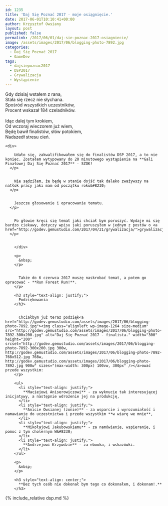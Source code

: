 ```yaml
---
id: 1235
title: 'Daj Się Poznać 2017 - moje osiągnięcie.'
date: 2017-06-01T10:10:41+00:00
author: Krzysztof Owsiany
layout: post
published: false
permalink: /2017/06/01/daj-sie-poznac-2017-osiagniecie/
image: /assets/images/2017/06/blogging-photo-7892.jpg
categories:
  - Daj Się Poznać 2017
  - GameDev
tags:
  - dajsiepoznac2017
  - DSP2017
  - Grywalizacja
  - Wystąpienie
---
```

<div id="dslc-theme-content">
  <div id="dslc-theme-content-inner">
    <div id="letter">
      Gdy dzisiaj wstałem z rana,<br /> Stała się rzecz nie słychana.<br /> Spośród wszystkich uczestników,<br /> Procent wskazał 184 czeladników.<br /> &nbsp;<br /> Idąc dalej tym krokiem,<br /> Od wczoraj wieczorem już wiem,<br /> Będę bawił finalistów, słów potokiem,<br /> Nadszedł stresu cień.
    </div>
    
    <div>
  
        Udało się, zakwalifikowałem się do finalistów DSP 2017, a to nie koniec. Zostałem wytypowany do 20 minutowego wystąpienia na **Gali Finałowej Daj Się Poznać 2017** - SZOK!
      </p>
      
  
        Nie sądziłem, że będę w stanie dojść tak daleko zważywszy na natłok pracy jaki mam od początku roku&#8230;
      </p>
      
  
        Jeszcze głosowanie i opracowanie tematu.
      </p>
      
  
        Po głowie kręci się temat jaki chciał bym poruszyć. Wydaje mi się bardzo ciekawy, dotyczy wpisu jaki poruszyłem w jednym z postów o <a href="http://godev.gemustudio.com/2017/04/21/grywalizacja/">grywalizacji</a>.
      </p>
      
  
        </div> 
        
        <p>
          &nbsp;
        </p>
        
    
          Także do 6 czerwca 2017 muszę naskrobać temat, a potem go opracować - **Run Forest Run!**.
        </p>
        
        <h3 style="text-align: justify;">
          Podziękowania
        </h3>
        
    
          Chciałbym już teraz podzięk<a href="http://godev.gemustudio.com/assets/images/2017/06/blogging-photo-7892.jpg"><img class="alignleft wp-image-1264 size-medium" src="http://godev.gemustudio.com/assets/images/2017/06/blogging-photo-7892-300x200.jpg" alt="Daj Się Poznać 2017 - finalista." width="300" height="200" srcset="http://godev.gemustudio.com/assets/images/2017/06/blogging-photo-7892-300x200.jpg 300w, http://godev.gemustudio.com/assets/images/2017/06/blogging-photo-7892-768x512.jpg 768w, http://godev.gemustudio.com/assets/images/2017/06/blogging-photo-7892.jpg 900w" sizes="(max-width: 300px) 100vw, 300px" /></a>ować przede wszystkim:
        </p>
        
        <ul>
          <li style="text-align: justify;">
            **Maciejowi Aniserowiczowi** - za wyknucie tak interesującej inicjatywy, a następnie wdrożenie jej na produkcję,
          </li>
          <li style="text-align: justify;">
            **Anicie Owsianej (żonie)** - za wsparcie i wyrozumiałość i namawianie do uczestnictwa i przede wszystkim **w wiarę we mnie**,
          </li>
          <li style="text-align: justify;">
            **Mikołajowi Jakubowskiemu** - za namówienie, wspieranie, i pomoc z tym cholernym W&#8230;
          </li>
          <li style="text-align: justify;">
            **Andrzejowi Krzywdzie** - za ebooka, i wskazówki.
          </li>
        </ul>
        
        <p>
          &nbsp;
        </p>
        
        <h3 style="text-align: center;">
          **Bez tych osób nie dokonał bym tego co dokonałem, i dokonam!.**
        </h3>
        
{% include_relative dsp.md %}